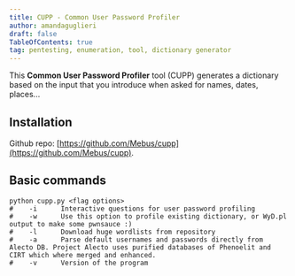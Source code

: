 ```yaml
---
title: CUPP - Common User Password Profiler
author: amandaguglieri
draft: false
TableOfContents: true
tag: pentesting, enumeration, tool, dictionary generator
---
```


This **Common User Password Profiler** tool (CUPP) generates a dictionary based on the input that you introduce when asked for names, dates, places... 

## Installation

Github repo: [https://github.com/Mebus/cupp](https://github.com/Mebus/cupp).

## Basic commands

```
python cupp.py <flag options>
#    -i      Interactive questions for user password profiling
#    -w      Use this option to profile existing dictionary, or WyD.pl output to make some pwnsauce :)
#    -l      Download huge wordlists from repository
#    -a      Parse default usernames and passwords directly from Alecto DB. Project Alecto uses purified databases of Phenoelit and CIRT which where merged and enhanced.
#    -v      Version of the program
```


